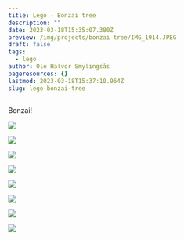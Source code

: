 ```yaml
---
title: Lego - Bonzai tree
description: ""
date: 2023-03-18T15:35:07.380Z
preview: /img/projects/bonzai tree/IMG_1914.JPEG
draft: false
tags:
  - lego
author: Ole Halvor Smylingsås
pageresources: {}
lastmod: 2023-03-18T15:37:10.964Z
slug: lego-bonzai-tree
---
```

<!--more-->

Bonzai!

![](/img/projects/bonzai%20tree/IMG_1908.JPEG)

![](/img/projects/bonzai%20tree/IMG_1909.JPEG)

![](/img/projects/bonzai%20tree/IMG_1910.JPEG)

![](/img/projects/bonzai%20tree/IMG_1911.JPEG)

![](/img/projects/bonzai%20tree/IMG_1912.JPEG)

![](/img/projects/bonzai%20tree/IMG_1913.JPEG)

![](/img/projects/bonzai%20tree/IMG_1914.JPEG)

![](/img/projects/bonzai%20tree/IMG_1915.JPEG)